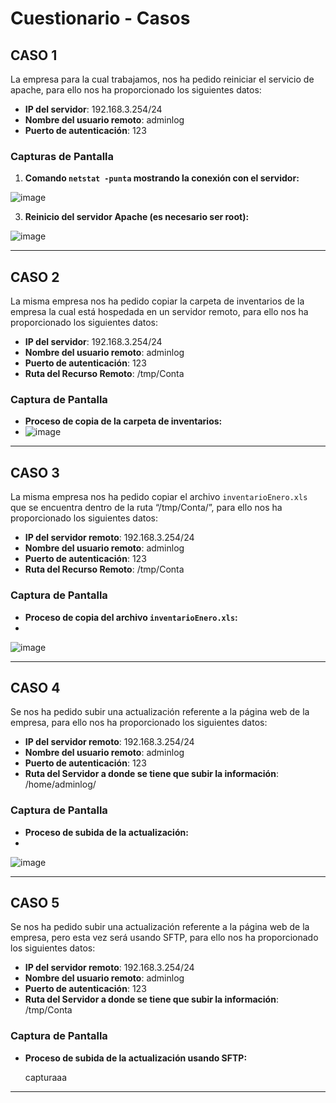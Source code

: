 # Cuestionario - Casos

## CASO 1
La empresa para la cual trabajamos, nos ha pedido reiniciar el servicio de apache, para ello nos ha proporcionado los siguientes datos:

- **IP del servidor**: 192.168.3.254/24
- **Nombre del usuario remoto**: adminlog
- **Puerto de autenticación**: 123

### Capturas de Pantalla
1. **Comando `netstat -punta` mostrando la conexión con el servidor:**
 
 ![image](https://github.com/user-attachments/assets/773ae71a-877c-47fc-82cd-c1979178c456)


3. **Reinicio del servidor Apache (es necesario ser root):**

![image](https://github.com/user-attachments/assets/934d2370-c19b-428b-b81c-aa841f36e7c6)


---

## CASO 2
La misma empresa nos ha pedido copiar la carpeta de inventarios de la empresa la cual está hospedada en un servidor remoto, para ello nos ha proporcionado los siguientes datos:

- **IP del servidor**: 192.168.3.254/24
- **Nombre del usuario remoto**: adminlog
- **Puerto de autenticación**: 123
- **Ruta del Recurso Remoto**: /tmp/Conta

### Captura de Pantalla
- **Proceso de copia de la carpeta de inventarios:**
- 
  ![image](https://github.com/user-attachments/assets/6d68101d-ef50-4fbf-8088-829ca7157d29)


---

## CASO 3
La misma empresa nos ha pedido copiar el archivo `inventarioEnero.xls` que se encuentra dentro de la ruta “/tmp/Conta/”, para ello nos ha proporcionado los siguientes datos:

- **IP del servidor remoto**: 192.168.3.254/24
- **Nombre del usuario remoto**: adminlog
- **Puerto de autenticación**: 123
- **Ruta del Recurso Remoto**: /tmp/Conta

### Captura de Pantalla
- **Proceso de copia del archivo `inventarioEnero.xls`:**
- 
![image](https://github.com/user-attachments/assets/b05486c4-7043-416e-94b8-792857befb9c)


---

## CASO 4
Se nos ha pedido subir una actualización referente a la página web de la empresa, para ello nos ha proporcionado los siguientes datos:

- **IP del servidor remoto**: 192.168.3.254/24
- **Nombre del usuario remoto**: adminlog
- **Puerto de autenticación**: 123
- **Ruta del Servidor a donde se tiene que subir la información**: /home/adminlog/

### Captura de Pantalla
- **Proceso de subida de la actualización:**
- 
![image](https://github.com/user-attachments/assets/7d75d437-6c24-449d-889d-1cc8a0cf9281)


---

## CASO 5
Se nos ha pedido subir una actualización referente a la página web de la empresa, pero esta vez será usando SFTP, para ello nos ha proporcionado los siguientes datos:

- **IP del servidor remoto**: 192.168.3.254/24
- **Nombre del usuario remoto**: adminlog
- **Puerto de autenticación**: 123
- **Ruta del Servidor a donde se tiene que subir la información**: /tmp/Conta

### Captura de Pantalla
- **Proceso de subida de la actualización usando SFTP:**

  capturaaa
---
